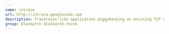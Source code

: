 ```yaml
---
name: intrace
url: http://intrace.googlecode.com
description: Traceroute-like application piggybacking on existing TCP connections.
group: blackarch blackarch-recon
---
```

